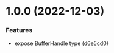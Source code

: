 # 1.0.0 (2022-12-03)


### Features

* expose BufferHandle type ([d6e5cd0](https://github.com/mxsdev/riff-handle/commit/d6e5cd0a8140393788ef7d697a21fb8de5acdc4d))
